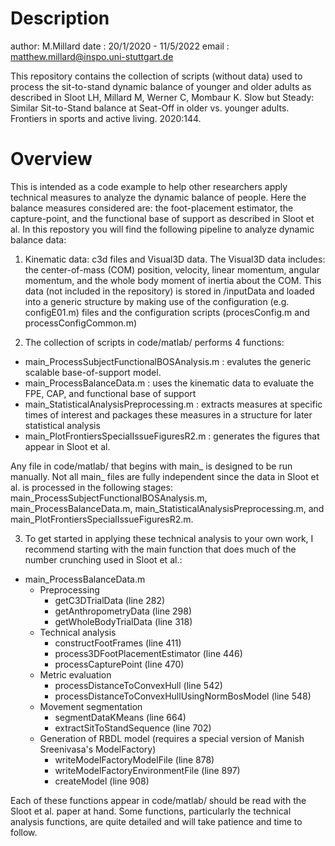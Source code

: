 # Description

author: M.Millard
date  : 20/1/2020 - 11/5/2022
email : matthew.millard@inspo.uni-stuttgart.de


This repository contains the collection of scripts (without data) used to process the sit-to-stand dynamic balance of younger and older adults as described in Sloot LH, Millard M, Werner C, Mombaur K. Slow but Steady: Similar Sit-to-Stand balance at Seat-Off in older vs. younger adults. Frontiers in sports and active living. 2020:144.

# Overview

This is intended as a code example to help other researchers apply technical measures to analyze the dynamic balance of people. Here the balance measures considered are: the foot-placement estimator, the capture-point, and the functional base of support as described in Sloot et al. In this repostory you will find the following pipeline to analyze dynamic balance data:

1. Kinematic data: c3d files and Visual3D data. The Visual3D data includes: the center-of-mass (COM) position, velocity, linear momentum, angular momentum, and the whole body moment of inertia about the COM. This data (not included in the repository) is stored in /inputData and loaded into a generic structure by making use of the configuration (e.g. configE01.m) files and the configuration scripts (procesConfig.m and processConfigCommon.m)

2. The collection of scripts in code/matlab/ performs 4 functions:

- main\_ProcessSubjectFunctionalBOSAnalysis.m : evalutes the generic scalable base-of-support model.
- main\_ProcessBalanceData.m : uses the kinematic data to evaluate the FPE, CAP, and functional base of support
- main\_StatisticalAnalysisPreprocessing.m : extracts measures at specific times of interest and packages these measures in a structure for later statistical analysis
- main\_PlotFrontiersSpecialIssueFiguresR2.m : generates the figures that appear in Sloot et al.

Any file in code/matlab/ that begins with main\_ is designed to be run manually. Not all main\_ files are fully independent since the data in Sloot et al. is processed in the following stages: main\_ProcessSubjectFunctionalBOSAnalysis.m, main\_ProcessBalanceData.m, main\_StatisticalAnalysisPreprocessing.m, and main\_PlotFrontiersSpecialIssueFiguresR2.m.

3. To get started in applying these technical analysis to your own work, I recommend starting with the main function that does much of the number crunching used in Sloot et al.:

- main\_ProcessBalanceData.m
  - Preprocessing
    - getC3DTrialData (line 282) 
    - getAnthropometryData (line 298) 
    - getWholeBodyTrialData (line 318)
  - Technical analysis 
    - constructFootFrames (line 411)
    - process3DFootPlacementEstimator (line 446)
    - processCapturePoint (line 470)
  - Metric evaluation
    - processDistanceToConvexHull (line 542)
    - processDistanceToConvexHullUsingNormBosModel (line 548)
  - Movement segmentation
    - segmentDataKMeans (line 664)
    - extractSitToStandSequence (line 702)
  - Generation of RBDL model (requires a special version of Manish Sreenivasa's ModelFactory)
    - writeModelFactoryModelFile (line 878)
    - writeModelFactoryEnvironmentFile (line 897)
    - createModel (line 908)

Each of these functions appear in code/matlab/ should be read with the Sloot et al. paper at hand. Some functions, particularly the technical analysis functions, are quite detailed and will take patience and time to follow.

